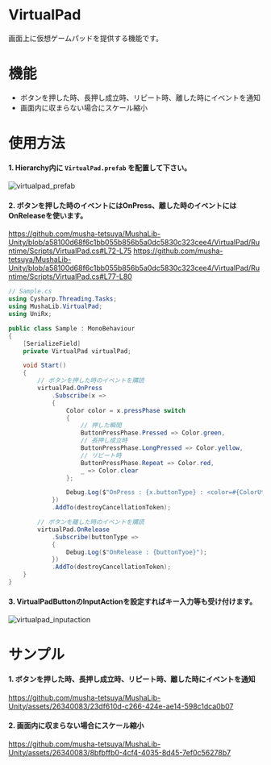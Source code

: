 # VirtualPad
画面上に仮想ゲームパッドを提供する機能です。

# 機能
* ボタンを押した時、長押し成立時、リピート時、離した時にイベントを通知
* 画面内に収まらない場合にスケール縮小

# 使用方法
#### 1. Hierarchy内に `VirtualPad.prefab` を配置して下さい。
![virtualpad_prefab](https://github.com/musha-tetsuya/MushaLib-Unity/assets/26340083/943e2dd5-6e91-449a-9ea1-bffffeefd301)

#### 2. ボタンを押した時のイベントにはOnPress、離した時のイベントにはOnReleaseを使います。
https://github.com/musha-tetsuya/MushaLib-Unity/blob/a58100d68f6c1bb055b856b5a0dc5830c323cee4/VirtualPad/Runtime/Scripts/VirtualPad.cs#L72-L75
https://github.com/musha-tetsuya/MushaLib-Unity/blob/a58100d68f6c1bb055b856b5a0dc5830c323cee4/VirtualPad/Runtime/Scripts/VirtualPad.cs#L77-L80
```csharp
// Sample.cs
using Cysharp.Threading.Tasks;
using MushaLib.VirtualPad;
using UniRx;

public class Sample : MonoBehaviour
{
    [SerializeField]
    private VirtualPad virtualPad;

    void Start()
    {
        // ボタンを押した時のイベントを購読
        virtualPad.OnPress
            .Subscribe(x =>
            {
                Color color = x.pressPhase switch
                {
                    // 押した瞬間
                    ButtonPressPhase.Pressed => Color.green,
                    // 長押し成立時
                    ButtonPressPhase.LongPressed => Color.yellow,
                    // リピート時
                    ButtonPressPhase.Repeat => Color.red,
                    _ => Color.clear
                };

                Debug.Log($"OnPress : {x.buttonType} : <color=#{ColorUtility.ToHtmlStringRGB(color)}>{x.pressPhase}</color>");
            })
            .AddTo(destroyCancellationToken);

        // ボタンを離した時のイベントを購読
        virtualPad.OnRelease
            .Subscribe(buttonType =>
            {
                Debug.Log($"OnRelease : {buttonTyoe}");
            })
            .AddTo(destroyCancellationToken);
    }
}
```
#### 3. VirtualPadButtonのInputActionを設定すればキー入力等も受け付けます。
![virtualpad_inputaction](https://github.com/musha-tetsuya/MushaLib-Unity/assets/26340083/e36b96f4-28ec-4257-9305-c888e7f1c906)

# サンプル
#### 1. ボタンを押した時、長押し成立時、リピート時、離した時にイベントを通知

https://github.com/musha-tetsuya/MushaLib-Unity/assets/26340083/23df610d-c266-424e-ae14-598c1dca0b07

#### 2. 画面内に収まらない場合にスケール縮小

https://github.com/musha-tetsuya/MushaLib-Unity/assets/26340083/8bfbffb0-4cf4-4035-8d45-7ef0c56278b7





